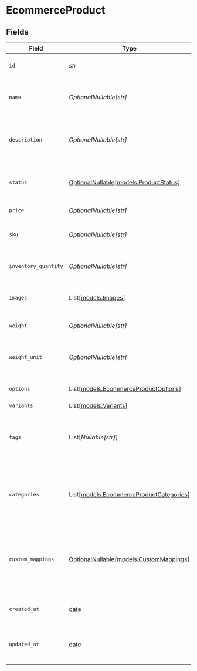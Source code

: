 # EcommerceProduct


## Fields

| Field                                                                              | Type                                                                               | Required                                                                           | Description                                                                        | Example                                                                            |
| ---------------------------------------------------------------------------------- | ---------------------------------------------------------------------------------- | ---------------------------------------------------------------------------------- | ---------------------------------------------------------------------------------- | ---------------------------------------------------------------------------------- |
| `id`                                                                               | *str*                                                                              | :heavy_check_mark:                                                                 | A unique identifier for an object.                                                 | 12345                                                                              |
| `name`                                                                             | *OptionalNullable[str]*                                                            | :heavy_minus_sign:                                                                 | The name of the product as it should be displayed to customers.                    | MacBook Pro                                                                        |
| `description`                                                                      | *OptionalNullable[str]*                                                            | :heavy_minus_sign:                                                                 | A detailed description of the product.                                             | Powerful and portable, the MacBook Pro is perfect for professionals and creatives. |
| `status`                                                                           | [OptionalNullable[models.ProductStatus]](../models/productstatus.md)               | :heavy_minus_sign:                                                                 | The current status of the product (active or archived).                            | active                                                                             |
| `price`                                                                            | *OptionalNullable[str]*                                                            | :heavy_minus_sign:                                                                 | The price of the product.                                                          | 1999.99                                                                            |
| `sku`                                                                              | *OptionalNullable[str]*                                                            | :heavy_minus_sign:                                                                 | The stock keeping unit of the product.                                             | MBP123                                                                             |
| `inventory_quantity`                                                               | *OptionalNullable[str]*                                                            | :heavy_minus_sign:                                                                 | The quantity of the product in stock.                                              | 10                                                                                 |
| `images`                                                                           | List[[models.Images](../models/images.md)]                                         | :heavy_minus_sign:                                                                 | An array of image URLs for the product.                                            |                                                                                    |
| `weight`                                                                           | *OptionalNullable[str]*                                                            | :heavy_minus_sign:                                                                 | The weight of the product.                                                         | 1.25                                                                               |
| `weight_unit`                                                                      | *OptionalNullable[str]*                                                            | :heavy_minus_sign:                                                                 | The unit of measurement for the weight of the product.                             | lb                                                                                 |
| `options`                                                                          | List[[models.EcommerceProductOptions](../models/ecommerceproductoptions.md)]       | :heavy_minus_sign:                                                                 | An array of options for the product.                                               |                                                                                    |
| `variants`                                                                         | List[[models.Variants](../models/variants.md)]                                     | :heavy_minus_sign:                                                                 | N/A                                                                                |                                                                                    |
| `tags`                                                                             | List[*Nullable[str]*]                                                              | :heavy_minus_sign:                                                                 | An array of tags for the product, used for organization and searching.             |                                                                                    |
| `categories`                                                                       | List[[models.EcommerceProductCategories](../models/ecommerceproductcategories.md)] | :heavy_minus_sign:                                                                 | An array of categories for the product, used for organization and searching.       |                                                                                    |
| `custom_mappings`                                                                  | [OptionalNullable[models.CustomMappings]](../models/custommappings.md)             | :heavy_minus_sign:                                                                 | When custom mappings are configured on the resource, the result is included here.  |                                                                                    |
| `created_at`                                                                       | [date](https://docs.python.org/3/library/datetime.html#date-objects)               | :heavy_minus_sign:                                                                 | The date and time when the object was created.                                     | 2020-09-30T07:43:32.000Z                                                           |
| `updated_at`                                                                       | [date](https://docs.python.org/3/library/datetime.html#date-objects)               | :heavy_minus_sign:                                                                 | The date and time when the object was last updated.                                | 2020-09-30T07:43:32.000Z                                                           |